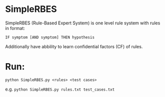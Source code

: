 SimpleRBES
===========================

SimpleRBES (Rule-Based Expert System) is one level rule system with rules in format:

    IF symptom [AND symptom] THEN hypothesis

Additionally have abbility to learn confidential factors (CF) of rules.

Run:
=====

```python SimpleRBES.py <rules> <test cases>```  

e.g. ```python SimpleRBES.py rules.txt test_cases.txt```  